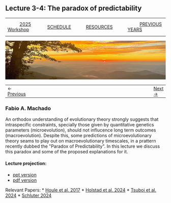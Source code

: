 ## Lecture 3-4: The paradox of predictability

|        |        |        |    |
|--------|---------------------------------------------|--------------------|------------------------------------------|
| &nbsp;&nbsp;&nbsp;&nbsp;&nbsp;&nbsp;&nbsp;&nbsp;&nbsp; [2025 Workshop](/index.html) &nbsp;&nbsp;&nbsp;&nbsp;&nbsp;&nbsp;&nbsp;&nbsp;&nbsp; | &nbsp;&nbsp;&nbsp;&nbsp;&nbsp;&nbsp;&nbsp;&nbsp;&nbsp;&nbsp;&nbsp;&nbsp; [SCHEDULE](/2025/schedule.html) &nbsp;&nbsp;&nbsp;&nbsp;&nbsp;&nbsp;&nbsp;&nbsp;&nbsp; | &nbsp;&nbsp;&nbsp;&nbsp;&nbsp;&nbsp;&nbsp;&nbsp;&nbsp;&nbsp;&nbsp;&nbsp; [RESOURCES](/2025/resources.html) &nbsp;&nbsp;&nbsp;&nbsp;&nbsp;&nbsp;&nbsp;&nbsp;&nbsp; | &nbsp;&nbsp;&nbsp;&nbsp;&nbsp;&nbsp;&nbsp;&nbsp;&nbsp; [PREVIOUS YEARS](2025/previous.html) &nbsp;&nbsp;&nbsp;&nbsp;&nbsp;&nbsp; |


<div align="left">
<img src="../../media/SWVirginiaMtns.jpg" alt="[Southwest Virginia Mountains]">
</div>


<table><tr><td>&larr; <a href="lecture1-1.html">Previous</a></td><td width="772">&nbsp;</td><td> <a href="exercise1-3.html">Next &rarr;</a></td></tr></table>
  

### Fabio A. Machado

An orthodox understanding of evolutionary theory strongly suggests that intraspecific constraints, specially those given by quantitative genetics parameters (microevolution), should not influcence long term outcomes (macroevolution). Despite this, some predictions of microevolutionary theory seams to play out on macroevolutionary timescales, in a prattern recently dubbed the "Paradox of Predictability". In this lecture we discuss this paradox and some of the proposed explanations for it.

#### Lecture projection:

-   [ppt version](TheParadoxOfPredictability.pptx)
-   [pdf version](TheParadoxOfPredictability.pdf)

Relevant Papers:
\* [Houle et al. 2017](hansen2017.pdf)
\* [Holstad et al. 2024](holstad2024.pdf)
\* [Tsuboi et al. 2024](tsuboi2024.pdf)
\* [Schluter 2024](schluter2024)

<!-- #### Video -->

<!-- Part 1: [EQGW2021lecture2-3a.mp4](https://vimeo.com/574982828) -->
<!-- Part 2: [EQGW2021lecture2-3b.mp4](https://vimeo.com/574982860) -->
